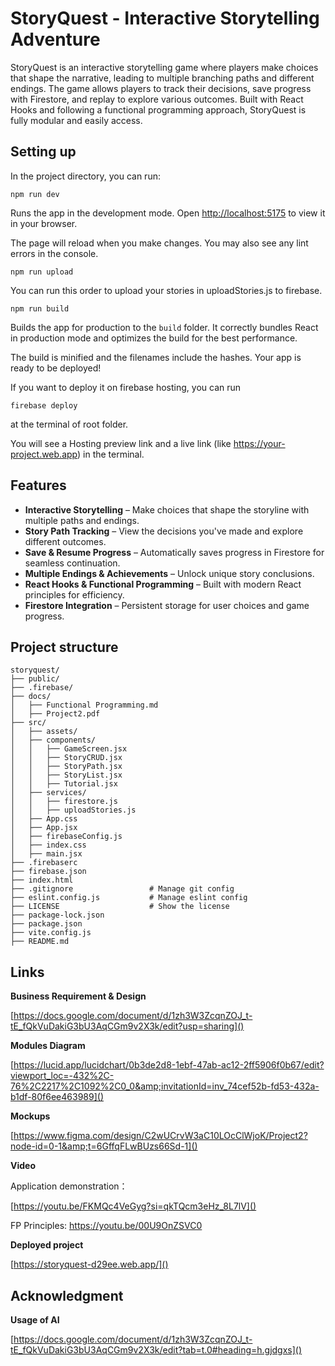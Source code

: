 # **StoryQuest - Interactive Storytelling Adventure**

StoryQuest is an interactive storytelling game where players make choices that shape the narrative, leading to multiple branching paths and different endings. The game allows players to track their decisions, save progress with Firestore, and replay to explore various outcomes. Built with React Hooks and following a functional programming approach, StoryQuest is fully modular and easily access.

## Setting up

In the project directory, you can run:

`npm run dev`

Runs the app in the development mode.
Open [http://localhost:5175](http://localhost:3000) to view it in your browser.

The page will reload when you make changes.
You may also see any lint errors in the console.

`npm run upload`

You can run this order to upload your stories in uploadStories.js to firebase.

`npm run build`

Builds the app for production to the `build` folder.
It correctly bundles React in production mode and optimizes the build for the best performance.

The build is minified and the filenames include the hashes.
Your app is ready to be deployed!

If you want to deploy it on firebase hosting, you can run

`firebase deploy`

at the terminal of root folder.

You will see a Hosting preview link and a live link (like https://your-project.web.app) in the terminal.

## Features

* **Interactive Storytelling** – Make choices that shape the storyline with multiple paths and endings.
* **Story Path Tracking** – View the decisions you've made and explore different outcomes.
* **Save & Resume Progress** – Automatically saves progress in Firestore for seamless continuation.
* **Multiple Endings & Achievements** – Unlock unique story conclusions.
* **React Hooks & Functional Programming** – Built with modern React principles for efficiency.
* **Firestore Integration** – Persistent storage for user choices and game progress.

## Project structure

```
storyquest/
├── public/
├── .firebase/
├── docs/
│   ├── Functional Programming.md
│   ├── Project2.pdf
├── src/
│   ├── assets/
│   ├── components/
│   │   ├── GameScreen.jsx
│   │   ├── StoryCRUD.jsx
│   │   ├── StoryPath.jsx
│   │   ├── StoryList.jsx
│   │   ├── Tutorial.jsx
│   ├── services/
│   │   ├── firestore.js
│   │   ├── uploadStories.js
│   ├── App.css
│   ├── App.jsx
│   ├── firebaseConfig.js
│   ├── index.css
│   ├── main.jsx
├── .firebaserc
├── firebase.json
├── index.html
├── .gitignore                 # Manage git config
├── eslint.config.js           # Manage eslint config
├── LICENSE                    # Show the license
├── package-lock.json
├── package.json
├── vite.config.js
├── README.md
```

## Links

**Business Requirement & Design**

[https://docs.google.com/document/d/1zh3W3ZcqnZOJ_t-tE_fQkVuDakiG3bU3AqCGm9v2X3k/edit?usp=sharing]()

**Modules Diagram**

[https://lucid.app/lucidchart/0b3de2d8-1ebf-47ab-ac12-2ff5906f0b67/edit?viewport_loc=-432%2C-76%2C2217%2C1092%2C0_0&amp;invitationId=inv_74cef52b-fd53-432a-b1df-80f6ee463989]()

**Mockups**

[https://www.figma.com/design/C2wUCrvW3aC10LOcClWjoK/Project2?node-id=0-1&amp;t=6GffqFLwBUzs66Sd-1]()

**Video**

Application demonstration：

[https://youtu.be/FKMQc4VeGyg?si=qkTQcm3eHz_8L7lV]()

FP Principles:
https://youtu.be/00U9OnZSVC0

**Deployed project**

[https://storyquest-d29ee.web.app/]()

## Acknowledgment

**Usage of AI**

[https://docs.google.com/document/d/1zh3W3ZcqnZOJ_t-tE_fQkVuDakiG3bU3AqCGm9v2X3k/edit?tab=t.0#heading=h.gjdgxs]()
